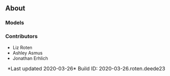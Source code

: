 
## About

### Models

### Contributors

  - Liz Roten  
  - Ashley Asmus  
  - Jonathan Erhlich

<right style="font-size: 1rem; text-align: right; display: block;">
*Last updated 2020-03-26*  
Build ID: 2020-03-26.roten.deede23  
</right>
